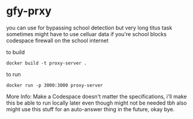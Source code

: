 # gfy-prxy
you can use for bypassing school detection but very long titus task sometimes might have to use celluar data if you're school blocks codespace firewall on the school internet

to build
```
docker build -t proxy-server .
```

to run
```
docker run -p 3000:3000 proxy-server
```

More Info:
Make a Codespace doesn't matter the specifications, i'll make this be able to run locally later even though might not be needed tbh also might use this stuff for an auto-answer thing in the future, okay bye.
